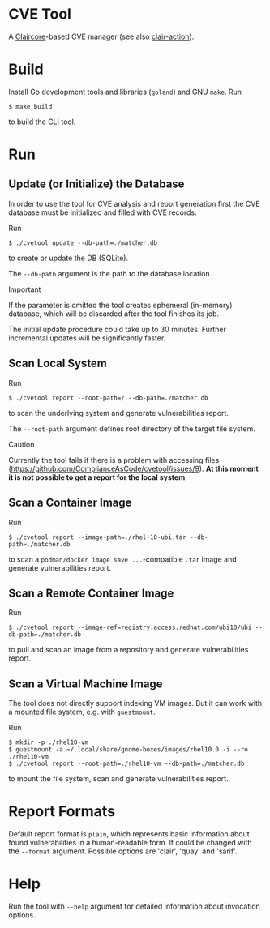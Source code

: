 # CVE Tool

A [Claircore](https://github.com/quay/claircore)-based CVE manager (see also [clair-action](https://github.com/quay/clair-action/)).

# Build

Install Go development tools and libraries (`goland`) and GNU `make`.
Run 
```
$ make build
```
to build the CLI tool.

# Run

## Update (or Initialize) the Database

In order to use the tool for CVE analysis and report generation first the CVE database must be initialized 
and filled with CVE records.

Run
```
$ ./cvetool update --db-path=./matcher.db
```
to create or update the DB (SQLite).

The `--db-path` argument is the path to the database location. 

> [!IMPORTANT]
> If the parameter is omitted the tool creates ephemeral (in-memory) database, which will be discarded after the tool finishes its job.

The initial update procedure could take up to 30 minutes. Further incremental updates will be significantly faster.

## Scan Local System

Run
```
$ ./cvetool report --root-path=/ --db-path=./matcher.db
```
to scan the underlying system and generate vulnerabilities report.

The `--root-path` argument defines root directory of the target file system.

> [!CAUTION]
> Currently the tool fails if there is a problem with accessing files (https://github.com/ComplianceAsCode/cvetool/issues/9).
> **At this moment it is not possible to get a report for the local system**.

## Scan a Container Image

Run
```
$ ./cvetool report --image-path=./rhel-10-ubi.tar --db-path=./matcher.db
```
to scan a `podman/docker image save ...`-compatible `.tar` image and generate vulnerabilities report.

## Scan a Remote Container Image

Run
```
$ ./cvetool report --image-ref=registry.access.redhat.com/ubi10/ubi --db-path=./matcher.db
```
to pull and scan an image from a repository and generate vulnerabilities report.

## Scan a Virtual Machine Image

The tool does not directly support indexing VM images. But it can work with a mounted file system, e.g. with `guestmount`.

Run
```
$ mkdir -p ./rhel10-vm
$ guestmount -a ~/.local/share/gnome-boxes/images/rhel10.0 -i --ro ./rhel10-vm
$ ./cvetool report --root-path=./rhel10-vm --db-path=./matcher.db
```
to mount the file system, scan and generate vulnerabilities report.

# Report Formats

Default report format is `plain`, which represents basic information about found vulnerabilities in a human-readable form.
It could be changed with the `--format` argument. Possible options are 'clair', 'quay' and 'sarif'.

# Help

Run the tool with `--help` argument for detailed information about invocation options.
